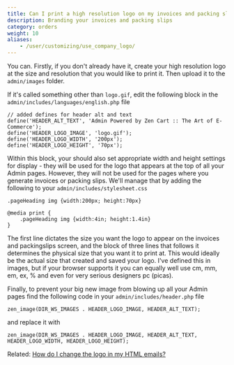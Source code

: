 ```yaml
---
title: Can I print a high resolution logo on my invoices and packing slips?
description: Branding your invoices and packing slips
category: orders
weight: 10
aliases: 
    - /user/customizing/use_company_logo/
---
```


You can. Firstly, if you don't already have it, create your high resolution logo at the size and resolution that you would like to print it. Then upload it to the `admin/images` folder.

If it's called something other than `logo.gif`, edit the following block in the `admin/includes/languages/english.php` file

```
// added defines for header alt and text
define('HEADER_ALT_TEXT', 'Admin Powered by Zen Cart :: The Art of E-Commerce');
define('HEADER_LOGO_IMAGE', 'logo.gif');
define('HEADER_LOGO_WIDTH', '200px');
define('HEADER_LOGO_HEIGHT', '70px');
```

Within this block, your should also set appropriate width and height settings for display - they will be used for the logo that appears at the top of all your Admin pages. However, they will not be used for the pages where you generate invoices or packing slips. We'll manage that by adding the following to your `admin/includes/stylesheet.css`

```
.pageHeading img {width:200px; height:70px}

@media print {
    .pageHeading img {width:4in; height:1.4in}
}
```

The first line dictates the size you want the logo to appear on the invoices and packingslips screen, and the block of three lines that follows it determines the physical size that you want it to print at. This would ideally be the actual size that created and saved your logo. I've defined this in images, but if your browser supports it you can equally well use cm, mm, em, ex, % and even for very serious designers pc (picas).

Finally,  to prevent your big new image from blowing up all your Admin pages find the following code in your `admin/includes/header.php` file

```
zen_image(DIR_WS_IMAGES . HEADER_LOGO_IMAGE, HEADER_ALT_TEXT); 
```

and replace it with

```
zen_image(DIR_WS_IMAGES . HEADER_LOGO_IMAGE, HEADER_ALT_TEXT, HEADER_LOGO_WIDTH, HEADER_LOGO_HEIGHT);
```

Related: [How do I change the logo in my HTML emails?](/user/email/logo/) 

